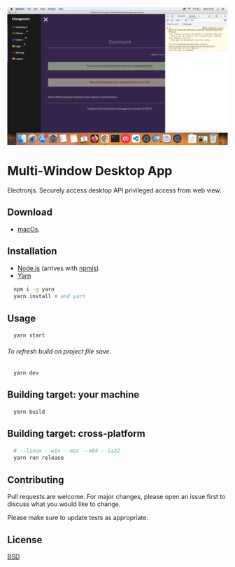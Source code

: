 <img src="https://github.com/kkamara/useful/blob/main/nodejs-crm-desktop.png?raw=true" alt="nodejs-crm-desktop.png" />

# Multi-Window Desktop App

Electronjs. Securely access desktop API privileged access from web view.

## Download

* [macOs](https://github.com/kkamara/multi-window-desktop-app/releases).

## Installation

* [Node.js](https://nodejs.org/en/) (arrives with [npmjs](https://www.npmjs.com/))
* [Yarn](https://yarnpkg.com/)

```bash
  npm i -g yarn
  yarn install # and yarn
```

## Usage

```bash
  yarn start
```

###### To refresh build on project file save.

```bash
  yarn dev
```

## Building target: your machine

```bash
  yarn build
```

## Building target: cross-platform

```bash
  # --linux --win --mac --x64 --ia32
  yarn run release
```

## Contributing
Pull requests are welcome. For major changes, please open an issue first to discuss what you would like to change.

Please make sure to update tests as appropriate.

## License
[BSD](https://opensource.org/licenses/BSD-3-Clause)
